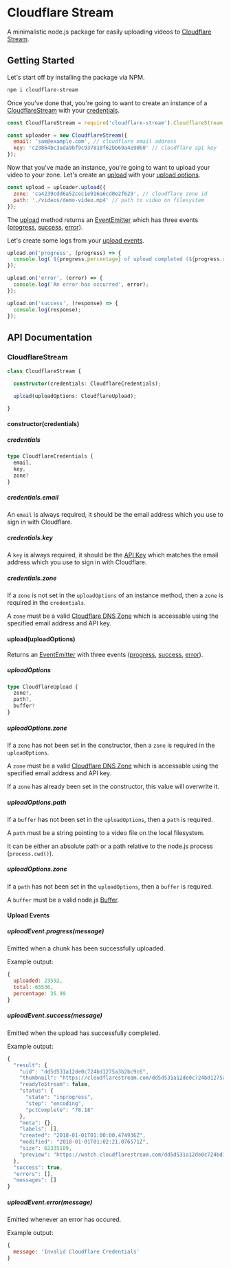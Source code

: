 # Cloudflare Stream

A minimalistic node.js package for easily uploading videos to [Cloudflare Stream](https://developers.cloudflare.com/stream/).

## Getting Started

Let's start off by installing the package via NPM.

```sh
npm i cloudflare-stream
```

Once you've done that, you're going to want to create an instance of a [CloudflareStream](#cloudflarestream) with your [credentials](#credentials).

```js
const CloudflareStream = require('cloudflare-stream').CloudflareStream;

const uploader = new CloudflareStream({
  email: 'sam@example.com', // cloudflare email address
  key: 'c23864bc3ada9bf9c937810f62bb69a4e90b0' // cloudflare api key
});
```

Now that you've made an instance, you're going to want to upload your video to your zone.
Let's create an [upload](#uploaduploadoptions) with your [upload options](#uploadoptions).

```js
const upload = uploader.upload({
  zone: 'ca4239cdd6a52cec1e916a6cd0e2f629', // cloudflare zone id
  path: './videos/demo-video.mp4' // path to video on filesystem
});
```

The [upload](#uploaduploadoptions) method returns an [EventEmitter](https://nodejs.org/api/events.html#events_class_eventemitter) which has three events ([progress](#uploadeventprogressmessage), [success](#uploadeventsuccessmessage), [error](#uploadeventerrormessage)).

Let's create some logs from your [upload events](#upload-events).

```js
upload.on('progress', (progress) => {
  console.log(`${progress.percentage} of upload completed (${progress.uploaded} bytes / ${progress.total} bytes)`);
});

upload.on('error', (error) => {
  console.log('An error has occurred', error);
});

upload.on('success', (response) => {
  console.log(response);
});
```


## API Documentation

### CloudflareStream
```ts
class CloudflareStream {

  constructor(credentials: CloudflareCredentials);

  upload(uploadOptions: CloudflareUpload);

}
```

#### constructor(credentials)

##### credentials

```ts
type CloudflareCredentials {
  email,
  key,
  zone?
}
```

##### credentials.email

An ```email``` is always required, it should be the email address which you use to sign in with Cloudflare.

##### credentials.key

A ```key``` is always required, it should be the [API Key](https://support.cloudflare.com/hc/en-us/articles/200167836-Where-do-I-find-my-Cloudflare-API-key-
) which matches the email address which you use to sign in with Cloudflare.

##### credentials.zone

If a ```zone``` is not set in the ```uploadOptions``` of an instance method, then a ```zone``` is required in the ```credentials```.

A ```zone``` must be a valid [Cloudflare DNS Zone](https://www.cloudflare.com/learning/dns/glossary/dns-zone/) which is accessable using the specified email address and API key.


#### upload(uploadOptions)

Returns an [EventEmitter](https://nodejs.org/api/events.html#events_class_eventemitter) with three events ([progress](#uploadeventprogressmessage), [success](#uploadeventsuccessmessage), [error](#uploadeventerrormessage)).

##### uploadOptions
```ts
type CloudflareUpload {
  zone?,
  path?,
  buffer?
}
```

##### uploadOptions.zone

If a ```zone``` has not been set in the constructor, then a ```zone``` is required in the ```uploadOptions```.

A ```zone``` must be a valid [Cloudflare DNS Zone](https://www.cloudflare.com/learning/dns/glossary/dns-zone/) which is accessable using the specified email address and API key.

If a ```zone``` has already been set in the constructor, this value will overwrite it.

##### uploadOptions.path
If a ```buffer``` has not been set in the ```uploadOptions```, then a ```path``` is required.

A ```path``` must be a string pointing to a video file on the local filesystem. 

It can be either an absolute path or a path relative to the node.js process (```process.cwd()```).

##### uploadOptions.zone

If a ```path``` has not been set in the ```uploadOptions```, then a ```buffer``` is required.

A ```buffer``` must be a valid node.js [Buffer](https://nodejs.org/api/buffer.html#buffer_class_buffer).


#### Upload Events

##### uploadEvent.progress(message)

Emitted when a chunk has been successfully uploaded.

Example output:

```js
{
  uploaded: 23592,
  total: 65536,
  percentage: 35.99
}
```

##### uploadEvent.success(message)

Emitted when the upload has successfully completed.

Example output:
```js
{
  "result": {
    "uid": "dd5d531a12de0c724bd1275a3b2bc9c6",
    "thumbnail": "https://cloudflarestream.com/dd5d531a12de0c724bd1275a3b2bc9c6/thumbnails/thumb.png",
    "readyToStream": false,
    "status": {
      "state": "inprogress",
      "step": "encoding",
      "pctComplete": "78.18"
    },
    "meta": {},
    "labels": [],
    "created": "2018-01-01T01:00:00.474936Z",
    "modified": "2018-01-01T01:02:21.076571Z",
    "size": 62335189,
    "preview": "https://watch.cloudflarestream.com/dd5d531a12de0c724bd1275a3b2bc9c6"
  },
  "success": true,
  "errors": [],
  "messages": []
}
```

##### uploadEvent.error(message)

Emitted whenever an error has occured.

Example output:

```js
{
  message: 'Invalid Cloudflare Credentials'
}
```


